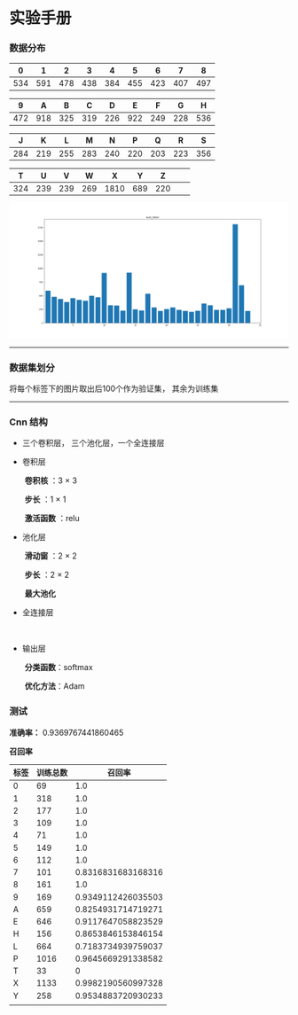 # 实验手册 

### 数据分布 

|  0   |  1   |  2   |  3   |  4   |  5   |  6   |  7   |  8   |
| :--: | :--: | :--: | :--: | :--: | :--: | :--: | :--: | :--: |
| 534  | 591  | 478  | 438  | 384  | 455  | 423  | 407  | 497  |

|  9   |  A   |  B   |  C   |  D   |  E   |  F   |  G   |  H   |
| :--: | :--: | :--: | :--: | :--: | :--: | :--: | :--: | :--: |
| 472  | 918  | 325  | 319  | 226  | 922  | 249  | 228  | 536  |

|  J   |  K   |  L   |  M   |  N   |  P   |  Q   |  R   |  S   |
| :--: | :--: | :--: | :--: | :--: | :--: | :--: | :--: | :--: |
| 284  | 219  | 255  | 283  | 240  | 220  | 203  | 223  | 356  |

|  T   |  U   |  V   |  W   |  X   |  Y   |  Z   |      |      |
| :--: | :--: | :--: | :--: | :--: | :--: | :--: | :--: | :--: |
| 324  | 239  | 239  | 269  | 1810 | 689  | 220  |      |      |

![柱状图](./images/num_letter.png)

---

### 数据集划分 

将每个标签下的图片取出后100个作为验证集， 其余为训练集 

---

### Cnn 结构 

- 三个卷积层， 三个池化层，一个全连接层 

- 卷积层

  ​            **卷积核** ：3 × 3 

  ​            **步长** ：1 × 1

  ​            **激活函数** ：relu 

- 池化层

  ​            **滑动窗** ：2 × 2

  ​            **步长** ：2 × 2

  ​            **最大池化** 

- 全连接层

  ​             

- 输出层

  ​            **分类函数**：softmax

  ​            **优化方法**：Adam

### 测试

**准确率：** 0.9369767441860465

**召回率**

| 标签   | 训练总数 | 召回率                |
| ---- | ---- | ------------------ |
| 0    | 69   | 1.0                |
| 1    | 318  | 1.0                |
| 2    | 177  | 1.0                |
| 3    | 109  | 1.0                |
| 4    | 71   | 1.0                |
| 5    | 149  | 1.0                |
| 6    | 112  | 1.0                |
| 7    | 101  | 0.8316831683168316 |
| 8    | 161  | 1.0                |
| 9    | 169  | 0.9349112426035503 |
| A    | 659  | 0.8254931714719271 |
| E    | 646  | 0.9117647058823529 |
| H    | 156  | 0.8653846153846154 |
| L    | 664  | 0.7183734939759037 |
| P    | 1016 | 0.9645669291338582 |
| T    | 33   | 0                  |
| X    | 1133 | 0.9982190560997328 |
| Y    | 258  | 0.9534883720930233 |
|      |      |                    |

